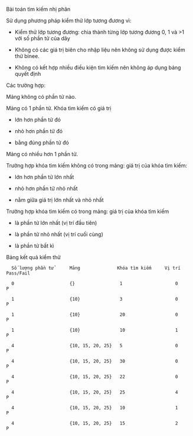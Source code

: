 Bài toán tìm kiếm nhị phân

Sử dụng phương pháp kiểm thử lớp tương đương vì:

- Kiểm thử lớp tương đương: chia thành từng lớp tương đương 0, 1 và >1 với số phần tử của dãy

- Không có các giá trị biên cho nhập liệu nên không sử dụng được kiểm thử binee.

- Không có kết hợp nhiều điều kiện tìm kiếm nên không áp dụng bảng quyết định

Các trường hợp:

Mảng không có phần tử nào.

Mảng có 1 phần tử. Khóa tìm kiếm có giá trị 

- lớn hơn phần tử đó

- nhỏ hơn phần tử đó

- bằng đúng phần tử đó
  
Mảng có nhiều hơn 1 phần tử.
  
Trường hợp khóa tìm kiếm không có trong mảng: giá trị của khóa tìm kiếm:

 - lớn hơn phần tử lớn nhất
  
 - nhỏ hơn phần tử nhỏ nhất

 - nằm giữa giá trị lớn nhất và nhỏ nhất

Trường hợp khóa tìm kiếm có trong mảng: giá trị của khóa tìm kiếm

 - là phần tử lớn nhất (vị trí đầu tiên)

 - là phần tử nhỏ nhất (vị trí cuối cùng)

 - là phần tử bất kì
    
Bảng kết quả kiểm thử   


      Số lượng phần tử     	Mảng  	          Khóa tìm kiếm	    Vị trí	Pass/Fail

      0	                    {}	               1	                0   	P

      1	                    {10}               3	                0	    P

      1	                    {10}	           20	                0   	P

      1                     {10}	           10	                1       P

      4                     {10, 15, 20, 25}   5	                0	    P

      4	                    {10, 15, 20, 25}   30	                0	    P

      4	                    {10, 15, 20, 25}   22	                0	    P

      4	                    {10, 15, 20, 25}   25	                4	    P
    
      4                     {10, 15, 20, 25}   10	                1	    P

      4                     {10, 15, 20, 25}   15	                2   	P

